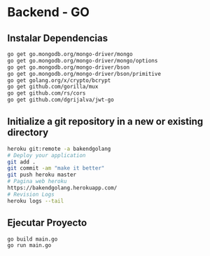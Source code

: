 # Backend - GO

## Instalar Dependencias
```bash
go get go.mongodb.org/mongo-driver/mongo
go get go.mongodb.org/mongo-driver/mongo/options
go get go.mongodb.org/mongo-driver/bson
go get go.mongodb.org/mongo-driver/bson/primitive
go get golang.org/x/crypto/bcrypt
go get github.com/gorilla/mux
go get github.com/rs/cors
go get github.com/dgrijalva/jwt-go
```

## Initialize a git repository in a new or existing directory
```bash
heroku git:remote -a bakendgolang
# Deploy your application
git add .
git commit -am "make it better"
git push heroku master
# Pagina web heroku 
https://bakendgolang.herokuapp.com/
# Revision Logs
heroku logs --tail
```


## Ejecutar Proyecto
```bash
go build main.go
go run main.go
```
